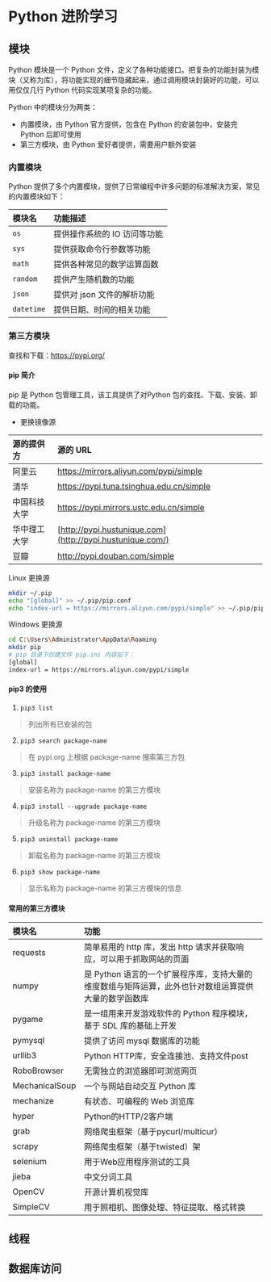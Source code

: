 # Python 进阶学习

## 模块
Python 模块是一个 Python 文件，定义了各种功能接口。把复杂的功能封装为模块（又称为库），将功能实现的细节隐藏起来，通过调用模块封装好的功能，可以用仅仅几行 Python 代码实现某项复杂的功能。

Python 中的模块分为两类：

- 内置模块，由 Python 官方提供，包含在 Python 的安装包中，安装完 Python 后即可使用
- 第三方模块，由 Python 爱好者提供，需要用户额外安装

### 内置模块

Python 提供了多个内置模块，提供了日常编程中许多问题的标准解决方案，常见的内置模块如下：

| 模块名     | 功能描述                     |
| :--------- | :--------------------------- |
| `os`       | 提供操作系统的 IO 访问等功能 |
| `sys`      | 提供获取命令行参数等功能     |
| `math`     | 提供各种常见的数学运算函数   |
| `random`   | 提供产生随机数的功能         |
| `json`     | 提供对 json 文件的解析功能   |
| `datetime` | 提供日期、时间的相关功能     |

### 第三方模块

查找和下载：https://pypi.org/

#### pip 简介
pip 是 Python 包管理工具，该工具提供了对Python 包的查找、下载、安装、卸载的功能。

- 更换镜像源

| 源的提供方   | 源的 URL                                                  |
| :----------- | :-------------------------------------------------------- |
| 阿里云       | https://mirrors.aliyun.com/pypi/simple                    |
| 清华         | https://pypi.tuna.tsinghua.edu.cn/simple                  |
| 中国科技大学 | https://pypi.mirrors.ustc.edu.cn/simple                   |
| 华中理工大学 | [http://pypi.hustunique.com](http://pypi.hustunique.com/) |
| 豆瓣         | http://pypi.douban.com/simple                             |

Linux 更换源
```bash
mkdir ~/.pip
echo "[global]" >> ~/.pip/pip.conf
echo "index-url = https://mirrors.aliyun.com/pypi/simple" >> ~/.pip/pip.conf
```

Windows 更换源
```bash
cd C:\Users\Administrator\AppData\Roaming
mkdir pip
# pip 目录下创建文件 pip.ini 内容如下：
[global]
index-url = https://mirrors.aliyun.com/pypi/simple
```

#### pip3 的使用

1. `pip3 list`
> 列出所有已安装的包

2. `pip3 search package-name`
> 在 pypi.org 上根据 package-name 搜索第三方包

3. `pip3 install package-name`
> 安装名称为 package-name 的第三方模块

4. `pip3 install --upgrade package-name`
> 升级名称为 package-name 的第三方模块

5. `pip3 uninstall package-name`
> 卸载名称为 package-name 的第三方模块

6. `pip3 show package-name`
> 显示名称为 package-name 的第三方模块的信息

#### 常用的第三方模块

| 模块名         | 功能                                                         |
| :------------- | :----------------------------------------------------------- |
| requests       | 简单易用的 http 库，发出 http 请求并获取响应，可以用于抓取网站的页面 |
| numpy          | 是 Python 语言的一个扩展程序库，支持大量的维度数组与矩阵运算，此外也针对数组运算提供大量的数学函数库 |
| pygame         | 是一组用来开发游戏软件的 Python 程序模块，基于 SDL 库的基础上开发 |
| pymysql        | 提供了访问 mysql 数据库的功能                                |
| urllib3        | Python HTTP库，安全连接池、支持文件post                      |
| RoboBrowser    | 无需独立的浏览器即可浏览网页                                 |
| MechanicalSoup | 一个与网站自动交互 Python 库                                 |
| mechanize      | 有状态、可编程的 Web 浏览库                                  |
| hyper          | Python的HTTP/2客户端                                         |
| grab           | 网络爬虫框架（基于pycurl/multicur）                          |
| scrapy         | 网络爬虫框架（基于twisted）架                                |
| selenium       | 用于Web应用程序测试的工具                                    |
| jieba          | 中文分词工具                                                 |
| OpenCV         | 开源计算机视觉库                                             |
| SimpleCV       | 用于照相机、图像处理、特征提取、格式转换                     |



## 线程


## 数据库访问
